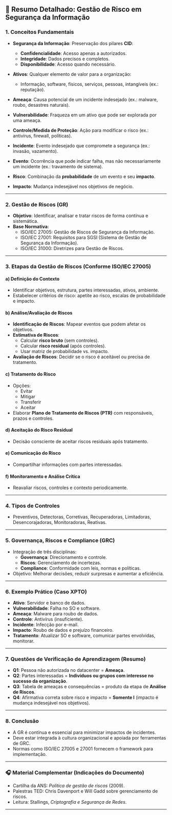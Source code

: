 
## 📘 Resumo Detalhado: Gestão de Risco em Segurança da Informação

### 1. **Conceitos Fundamentais**
- **Segurança da Informação**: Preservação dos pilares **CID**:
  - **Confidencialidade**: Acesso apenas a autorizados.
  - **Integridade**: Dados precisos e completos.
  - **Disponibilidade**: Acesso quando necessário.

- **Ativos**: Qualquer elemento de valor para a organização:
  - Informação, software, físicos, serviços, pessoas, intangíveis (ex.: reputação).

- **Ameaça**: Causa potencial de um incidente indesejado (ex.: malware, roubo, desastres naturais).
- **Vulnerabilidade**: Fraqueza em um ativo que pode ser explorada por uma ameaça.
- **Controle/Medida de Proteção**: Ação para modificar o risco (ex.: antivírus, firewall, políticas).
- **Incidente**: Evento indesejado que compromete a segurança (ex.: invasão, vazamento).
- **Evento**: Ocorrência que pode indicar falha, mas não necessariamente um incidente (ex.: travamento de sistema).

- **Risco**: Combinação da **probabilidade** de um evento e seu **impacto**.
- **Impacto**: Mudança indesejável nos objetivos de negócio.

---

### 2. **Gestão de Riscos (GR)**
- **Objetivo**: Identificar, analisar e tratar riscos de forma contínua e sistemática.
- **Base Normativa**:
  - ISO/IEC 27005: Gestão de Riscos de Segurança da Informação.
  - ISO/IEC 27001: Requisitos para SGSI (Sistema de Gestão de Segurança da Informação).
  - ISO/IEC 31000: Diretrizes para Gestão de Riscos.

---

### 3. **Etapas da Gestão de Riscos** (Conforme ISO/IEC 27005)

#### a) **Definição do Contexto**
- Identificar objetivos, estrutura, partes interessadas, ativos, ambiente.
- Estabelecer critérios de risco: apetite ao risco, escalas de probabilidade e impacto.

#### b) **Análise/Avaliação de Riscos**
- **Identificação de Riscos**: Mapear eventos que podem afetar os objetivos.
- **Estimativa de Riscos**:
  - Calcular **risco bruto** (sem controles).
  - Calcular **risco residual** (após controles).
  - Usar matriz de probabilidade vs. impacto.
- **Avaliação de Riscos**: Decidir se o risco é aceitável ou precisa de tratamento.

#### c) **Tratamento do Risco**
- Opções:
  - Evitar
  - Mitigar
  - Transferir
  - Aceitar
- Elaborar **Plano de Tratamento de Riscos (PTR)** com responsáveis, prazos e controles.

#### d) **Aceitação do Risco Residual**
- Decisão consciente de aceitar riscos residuais após tratamento.

#### e) **Comunicação do Risco**
- Compartilhar informações com partes interessadas.

#### f) **Monitoramento e Análise Crítica**
- Reavaliar riscos, controles e contexto periodicamente.

---

### 4. **Tipos de Controles**
- Preventivos, Detectoras, Corretivas, Recuperadoras, Limitadoras, Desencorajadoras, Monitoradoras, Reativas.

---

### 5. **Governança, Riscos e Compliance (GRC)**
- Integração de três disciplinas:
  - **Governança**: Direcionamento e controle.
  - **Riscos**: Gerenciamento de incertezas.
  - **Compliance**: Conformidade com leis, normas e políticas.
- Objetivo: Melhorar decisões, reduzir surpresas e aumentar a eficiência.

---

### 6. **Exemplo Prático (Caso XPTO)**
- **Ativo**: Servidor e banco de dados.
- **Vulnerabilidade**: Falha no SO e software.
- **Ameaça**: Malware para roubo de dados.
- **Controle**: Antivírus (insuficiente).
- **Incidente**: Infecção por e-mail.
- **Impacto**: Roubo de dados e prejuízo financeiro.
- **Tratamento**: Atualizar SO e software, comunicar partes envolvidas, monitorar.

---

### 7. **Questões de Verificação de Aprendizagem (Resumo)**
- **Q1**: Pessoa não autorizada no datacenter = **Ameaça**.
- **Q2**: Partes interessadas = **Indivíduos ou grupos com interesse no sucesso da organização**.
- **Q3**: Tabela de ameaças e consequências = produto da etapa de **Análise de Riscos**.
- **Q4**: Afirmativa correta sobre risco e impacto = **Somente I** (impacto é mudança indesejável nos objetivos).

---

### 8. **Conclusão**
- A GR é contínua e essencial para minimizar impactos de incidentes.
- Deve estar integrada à cultura organizacional e apoiada por ferramentas de GRC.
- Normas como ISO/IEC 27005 e 27001 fornecem o framework para implementação.

---

### 🎧 Material Complementar (Indicações do Documento)
- Cartilha da ANS: *Política de gestão de riscos* (2009).
- Palestras TED: Chris Davenport e Will Gadd sobre gerenciamento de riscos.
- Leitura: Stallings, *Criptografia e Segurança de Redes*.

---
